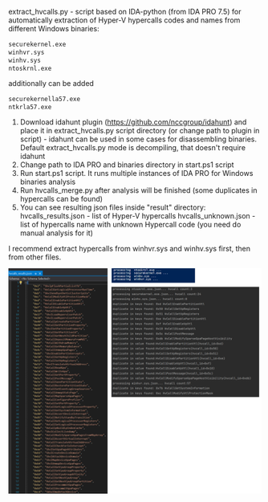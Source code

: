 extract_hvcalls.py - script based on IDA-python (from IDA PRO 7.5) for automatically extraction of Hyper-V hypercalls codes and names from different Windows binaries:

	securekernel.exe
	winhvr.sys
	winhv.sys
	ntoskrnl.exe
	
additionally can be added
 
	securekernella57.exe
	ntkrla57.exe

1. Download idahunt plugin (https://github.com/nccgroup/idahunt) and place it in extract_hvcalls.py script directory (or change path to plugin in script) - idahunt can be used in some cases for disassembling binaries. Default extract_hvcalls.py mode is decompiling, that doesn't require idahunt
2. Change path to IDA PRO and binaries directory in start.ps1 script
3. Run start.ps1 script. It runs multiple instances of IDA PRO for Windows binaries analysis 
4. Run hvcalls_merge.py after analysis will be finished (some duplicates in hypercalls can be found)
5. You can see resulting json files inside "result" directory:
	hvcalls_results.json - list of Hyper-V hypercalls
	hvcalls_unknown.json - list of hypercalls name with unknown Hypercall code (you need do manual analysis for it)
	
I recommend extract hypercalls from winhvr.sys and winhv.sys first, then from other files.
	
![](./image01.png)